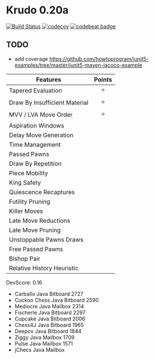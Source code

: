 # Krudo 0.20a
[![Build Status](https://travis-ci.org/krudochess/krudo.svg?branch=master)](https://travis-ci.org/krudochess/krudo)
[![codecov](https://codecov.io/gh/krudochess/krudo/branch/master/graph/badge.svg)](https://codecov.io/gh/krudochess/krudo)
[![codebeat badge](https://codebeat.co/badges/32628939-3439-4309-959b-09c81bbae3b4)](https://codebeat.co/projects/github-com-krudochess-krudo-master)

## TODO
- add coverage https://github.com/howtoprogram/junit5-examples/tree/master/junit5-maven-jacoco-example

| Features                       | Points      |
| ------------------------------ |:-----------:|
| Tapered Evaluation             | :star:      |
| Draw By Insufficient Material  | :star:      |
| MVV / LVA Move Order           | :star:      |
| Aspiration Windows             |             |
| Delay Move Generation          |             |
| Time Management                |             |
| Passed Pawns                   |             |
| Draw By Repetition             |             |
| Piece Mobility                 |             |
| King Safety                    |             |
| Quiescence Recaptures          |             |
| Futility Pruning	             |             |
| Killer Moves                   |             |
| Late Move Reductions           |             |
| Late Move Pruning              |             |
| Unstoppable Pawns Draws        |             |
| Free Passed Pawns              |             |
| Bishop Pair                    |             |
| Relative History Heuristic     |             |

DevScore: 0.16


- Carballo	Java	Bitboard	2727
- Cuckoo Chess	Java	Bitboard	2590
- Mediocre	Java	Mailbox	2314
- Fischerle	Java	Bitboard	2297
- Cupcake	Java	Bitboard	2006
- Chess4J	Java	Bitboard	1965
- Deepov	Java	Bitboard	1844
- Ziggy	Java	Mailbox	1709
- Pulse	Java	Mailbox	1571
- jChecs	Java	Mailbox

